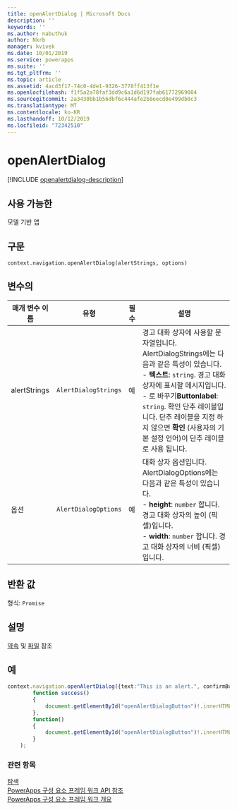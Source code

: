 ```yaml
---
title: openAlertDialog | Microsoft Docs
description: ''
keywords: ''
ms.author: nabuthuk
author: Nkrb
manager: kvivek
ms.date: 10/01/2019
ms.service: powerapps
ms.suite: ''
ms.tgt_pltfrm: ''
ms.topic: article
ms.assetid: 4acd3f17-74c0-4de1-9326-3778ff413f1e
ms.openlocfilehash: f1f5a2a78faf3dd9c6a1d6d197fab61772969084
ms.sourcegitcommit: 2a3430bb1b56dbf6c444afe2b8eecd0e499db0c3
ms.translationtype: MT
ms.contentlocale: ko-KR
ms.lasthandoff: 10/12/2019
ms.locfileid: "72342510"
---
```

# <a name="openalertdialog"></a>openAlertDialog

[!INCLUDE [openalertdialog-description](includes/openalertdialog-description.md)]

## <a name="available-for"></a>사용 가능한 

모델 기반 앱

## <a name="syntax"></a>구문

`context.navigation.openAlertDialog(alertStrings, options)`

## <a name="parameters"></a>변수의

| 매개 변수 이름|유형|필수|설명|
| ------------- |----|--------|-----------|
|alertStrings|`AlertDialogStrings`|예|경고 대화 상자에 사용할 문자열입니다. AlertDialogStrings에는 다음과 같은 특성이 있습니다.<br/>- **텍스트**: `string`. 경고 대화 상자에 표시할 메시지입니다. <br/>- 로 바꾸기**Buttonlabel**: `string`. 확인 단추 레이블입니다. 단추 레이블을 지정 하지 않으면 **확인** (사용자의 기본 설정 언어)이 단추 레이블로 사용 됩니다.|
|옵션|`AlertDialogOptions`|예|대화 상자 옵션입니다. AlertDialogOptions에는 다음과 같은 특성이 있습니다.<br/>- **height**: `number` 합니다. 경고 대화 상자의 높이 (픽셀)입니다. <br/>- **width**: `number` 합니다. 경고 대화 상자의 너비 (픽셀)입니다.|

## <a name="return-value"></a>반환 값

형식: `Promise`

## <a name="remarks"></a>설명

[약속](https://developer.mozilla.org/docs/Web/JavaScript/reference/Global_Objects/Promise) 및 [파일](https://developer.mozilla.org/docs/Web/API/File) 참조

## <a name="example"></a>예 

```TypeScript
context.navigation.openAlertDialog({text:"This is an alert.", confirmButtonLabel : "Yes",}).then(
        function success()
        {
            document.getElementById("openAlertDialogButton")!.innerHTML = "Alert dialog closed";
        },
        function()
        {
            document.getElementById("openAlertDialogButton")!.innerHTML = "Error in Alert Dialog";
        }
    );
```

### <a name="related-topics"></a>관련 항목

[탐색](../navigation.md)<br/>
[PowerApps 구성 요소 프레임 워크 API 참조](../../reference/index.md)<br/>
[PowerApps 구성 요소 프레임 워크 개요](../../overview.md)
